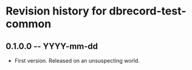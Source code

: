# Revision history for dbrecord-test-common

## 0.1.0.0 -- YYYY-mm-dd

* First version. Released on an unsuspecting world.
